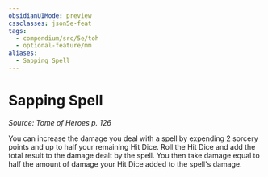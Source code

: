 ```yaml
---
obsidianUIMode: preview
cssclasses: json5e-feat
tags:
  - compendium/src/5e/toh
  - optional-feature/mm
aliases:
  - Sapping Spell
---
```

# Sapping Spell
*Source: Tome of Heroes p. 126*  

You can increase the damage you deal with a spell by expending 2 sorcery points and up to half your remaining Hit Dice. Roll the Hit Dice and add the total result to the damage dealt by the spell. You then take damage equal to half the amount of damage your Hit Dice added to the spell's damage.